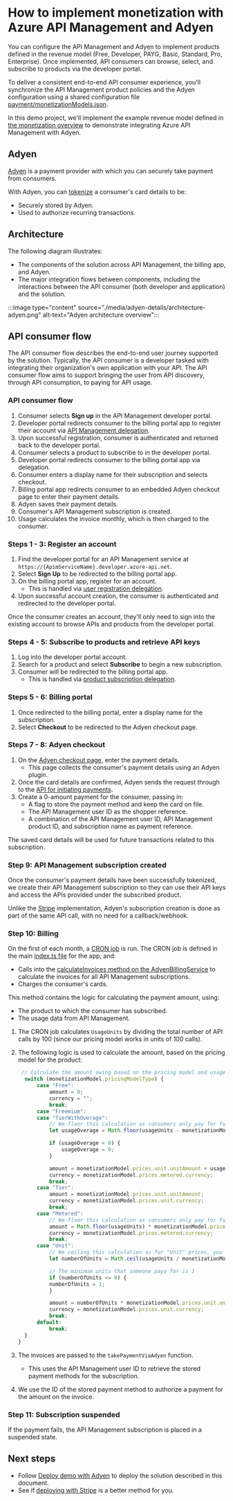 # How to implement monetization with Azure API Management and Adyen

You can configure the API Management and Adyen to implement products defined in the revenue model (Free, Developer, PAYG, Basic, Standard, Pro, Enterprise). Once implemented, API consumers can browse, select, and subscribe to products via the developer portal.

To deliver a consistent end-to-end API consumer experience, you'll synchronize the API Management product policies and the Adyen configuration using a shared configuration file [payment/monetizationModels.json](../payment/monetizationModels.json).

In this demo project, we'll implement the example revenue model defined in [the monetization overview](monetization-overview.md#step-4---design-the-revenue-model) to demonstrate integrating Azure API Management with Adyen.

## Adyen 

[Adyen](https://adyen.com/) is a payment provider with which you can securely take payment from consumers.

With Adyen, you can [tokenize](https://docs.adyen.com/online-payments/tokenization) a consumer's card details to be:

* Securely stored by Adyen.
* Used to authorize recurring transactions.

## Architecture

The following diagram illustrates:
* The components of the solution across API Management, the billing app, and Adyen. 
* The major integration flows between components, including the interactions between the API consumer (both developer and application) and the solution.

:::image type="content" source="./media/adyen-details/architecture-adyen.png" alt-text="Adyen architecture overview":::

## API consumer flow

The API consumer flow describes the end-to-end user journey supported by the solution. Typically, the API consumer is a developer tasked with integrating their organization's own application with your API. The API consumer flow aims to support bringing the user from API discovery, through API consumption, to paying for API usage.

### API consumer flow

1. Consumer selects **Sign up** in the API Management developer portal.
2. Developer portal redirects consumer to the billing portal app to register their account via [API Management delegation](api-management-howto-setup-delegation.md).
3. Upon successful registration, consumer is authenticated and returned back to the developer portal.
4. Consumer selects a product to subscribe to in the developer portal.
5. Developer portal redirects consumer to the billing portal app via delegation.
6. Consumer enters a display name for their subscription and selects checkout.
7. Billing portal app redirects consumer to an embedded Adyen checkout page to enter their payment details.
8. Adyen saves their payment details.
9. Consumer's API Management subscription is created.
10. Usage calculates the invoice monthly, which is then charged to the consumer.

### Steps 1 - 3: Register an account

1. Find the developer portal for an API Management service at `https://{ApimServiceName}.developer.azure-api.net`.
1. Select **Sign Up** to be redirected to the billing portal app.
1. On the billing portal app, register for an account. 
    * This is handled via [user registration delegation](api-management-howto-setup-delegation.md#-delegating-developer-sign-in-and-sign-up).
1. Upon successful account creation, the consumer is authenticated and redirected to the developer portal.

Once the consumer creates an account, they'll only need to sign into the existing account to browse APIs and products from the developer portal.

### Steps 4 - 5: Subscribe to products and retrieve API keys

1. Log into the developer portal account.
1. Search for a product and select **Subscribe** to begin a new subscription. 
1. Consumer will be redirected to the billing portal app. 
   * This is handled via [product subscription delegation](api-management-howto-setup-delegation.md#-delegating-product-subscription).

### Steps 5 - 6: Billing portal

1. Once redirected to the billing portal, enter a display name for the subscription.
1. Select **Checkout** to be redirected to the Adyen checkout page.

### Steps 7 - 8: Adyen checkout

1. On the [Adyen checkout page](../app/src/views/checkout-adyen.ejs), enter the payment details. 
   * This page collects the consumer's payment details using an Adyen plugin. 
1. Once the card details are confirmed, Adyen sends the request through to the [API for initiating payments](../app/src/routes/adyen.ts). 
1. Create a 0-amount payment for the consumer, passing in:
   * A flag to store the payment method and keep the card on file. 
   * The API Management user ID as the shopper reference.
   * A combination of the API Management user ID, API Management product ID, and subscription name as payment reference.

The saved card details will be used for future transactions related to this subscription.

### Step 9: API Management subscription created

Once the consumer's payment details have been successfully tokenized, we create their API Management subscription so they can use their API keys and access the APIs provided under the subscribed product. 

Unlike the [Stripe](./stripe-deploy.md) implementation, Adyen's subscription creation is done as part of the same API call, with no need for a callback/webhook.

### Step 10: Billing

On the first of each month, a [CRON job](https://www.npmjs.com/package/node-cron) is run. The CRON job is defined in the main [index.ts file](../app/src/index.ts) for the app, and:  
* Calls into the [calculateInvoices method on the AdyenBillingService](../src/services/AdyenBillingService.ts) to calculate the invoices for all API Management subscriptions. 
* Charges the consumer's cards.

This method contains the logic for calculating the payment amount, using:
* The product to which the consumer has subscribed.
* The usage data from API Management.

1. The CRON job calculates `UsageUnits` by dividing the total number of API calls by 100 (since our pricing model works in units of 100 calls).

1. The following logic is used to calculate the amount, based on the pricing model for the product:

    ```ts
     // Calculate the amount owing based on the pricing model and usage
      switch (monetizationModel.pricingModelType) {
          case "Free":
              amount = 0;
              currency = "";
              break;
          case "Freemium":
          case "TierWithOverage":
              // We floor this calculation as consumers only pay for full units used
              let usageOverage = Math.floor(usageUnits - monetizationModel.prices.unit.quota);

              if (usageOverage < 0) {
                  usageOverage = 0;
              }

              amount = monetizationModel.prices.unit.unitAmount + usageOverage * monetizationModel.prices.metered.unitAmount;
              currency = monetizationModel.prices.metered.currency;
              break;
          case "Tier":
              amount = monetizationModel.prices.unit.unitAmount;
              currency = monetizationModel.prices.unit.currency;
              break;
          case "Metered":
              // We floor this calculation as consumers only pay for full units used
              amount = Math.floor(usageUnits) * monetizationModel.prices.metered.unitAmount;
              currency = monetizationModel.prices.metered.currency;
              break;
          case "Unit":
              // We ceiling this calculation as for "Unit" prices, you buy full units at a time
              let numberOfUnits = Math.ceil(usageUnits / monetizationModel.prices.unit.quota);

              // The minimum units that someone pays for is 1
              if (numberOfUnits <= 0) {
              numberOfUnits = 1;
              }

              amount = numberOfUnits * monetizationModel.prices.unit.unitAmount;
              currency = monetizationModel.prices.unit.currency;
              break;
          default:
              break;
      }
    }

    ```

1. The invoices are passed to the `takePaymentViaAdyen` function. 
   * This uses the API Management user ID to retrieve the stored payment methods for the subscription. 
1. We use the ID of the stored payment method to authorize a payment for the amount on the invoice.

### Step 11: Subscription suspended

If the payment fails, the API Management subscription is placed in a suspended state.

## Next steps

* Follow [Deploy demo with Adyen](tutorial-adyen-deploy.md) to deploy the solution described in this document.
* See if [deploying with Stripe](stripe-details.md) is a better method for you.